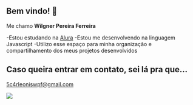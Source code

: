 ## Bem vindo! 👋

Me chamo **Wilgner Pereira Ferreira**

-Estou estudando na [Alura](https://www.alura.com.br)
-Estou me desenvolvendo na linguagem Javascript
-Utilizo esse espaço para minha organização e compartilhamento dos meus projetos desenvolvidos 

## Caso queira entrar em contato, sei lá pra que...

5c4rleoniswpf@gmail.com

![](https://media1.tenor.com/m/VjMhjzMLOqYAAAAC/re-zero.gif)

